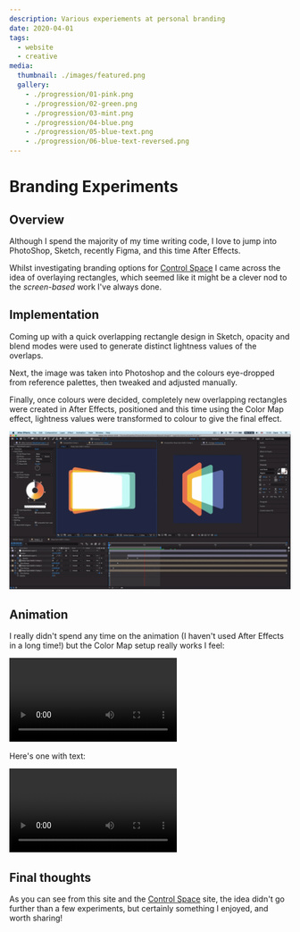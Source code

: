 ```yaml
---
description: Various experiements at personal branding
date: 2020-04-01
tags:
  - website
  - creative
media:
  thumbnail: ./images/featured.png
  gallery:
    - ./progression/01-pink.png
    - ./progression/02-green.png
    - ./progression/03-mint.png
    - ./progression/04-blue.png
    - ./progression/05-blue-text.png
    - ./progression/06-blue-text-reversed.png
---
```


# Branding Experiments

## Overview

Although I spend the majority of my time writing code, I love to jump into PhotoShop, Sketch, recently Figma, and this time After Effects.

Whilst investigating branding options for [Control Space](../../../products/control-space) I came across the idea of overlaying rectangles, which seemed like it might be a clever nod to the *screen-based* work I've always done.

## Implementation

Coming up with a quick overlapping rectangle design in Sketch, opacity and blend modes were used to generate distinct lightness values of the overlaps.

Next, the image was taken into Photoshop and the colours eye-dropped from reference palettes, then tweaked and adjusted manually.

Finally, once colours were decided, completely new overlapping rectangles were created in After Effects, positioned and this time using the Color Map effect, lightness values were transformed to colour to give the final effect.

![after effects](./animation/after-effects.png)

## Animation

I really didn't spend any time on the animation (I haven't used After Effects in a long time!) but the Color Map setup really works I feel:

<video class="centered" controls>
  <source src="./animation/simple.mp4" type="video/mp4">
</video>

Here's one with text:

<video class="centered" controls>
  <source src="./animation/text.mp4" type="video/mp4">
</video>


## Final thoughts

As you can see from this site and the [Control Space](https://controlspace.app) site, the idea didn't go further than a few experiments, but certainly something I enjoyed, and worth sharing!

